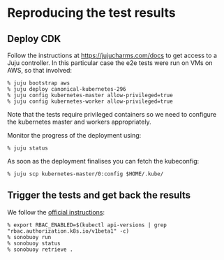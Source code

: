 # Reproducing the test results

## Deploy CDK

Follow the instructions at https://jujucharms.com/docs to get access to a Juju controller.
In this particular case the e2e tests were run on VMs on AWS, so that involved:

```console
% juju bootstrap aws
% juju deploy canonical-kubernetes-296
% juju config kubernetes-master allow-privileged=true
% juju config kubernetes-worker allow-privileged=true
```

Note that the tests require privileged containers so we need to configure the kubernetes master and workers appropriately.

Monitor the progress of the deployment using:

```console
% juju status
```

As soon as the deployment finalises you can fetch the kubeconfig:

```console
% juju scp kubernetes-master/0:config $HOME/.kube/
```


## Trigger the tests and get back the results

We follow the [official instructions](https://github.com/cncf/k8s-conformance/blob/master/instructions.md):

```console
% export RBAC_ENABLED=$(kubectl api-versions | grep "rbac.authorization.k8s.io/v1beta1" -c)
% sonobuoy run
% sonobuoy status
% sonobuoy retrieve .
```
